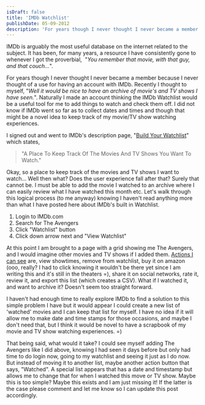 ```yaml
---
isDraft: false
title: 'IMDb Watchlist'
publishDate: 05-09-2012
description: 'For years though I never thought I never became a member because I never thought of a use for having an account with IMDb.'
---
```


<p>IMDb is arguably the most useful database on the internet related to the subject. It has been, for many years, a resource I have consistently gone to whenever I got the proverbial,  "<em>You remember that movie, with that guy, and that couch...</em>".</p>
<p>For years though I never thought I never became a member because I never thought of a use for having an account with IMDb. Recently I thought to myself, "<em>Well it would be nice to have an archive of movie's and TV shows I have seen.</em>". Naturally I made an account thinking the IMDb Watchlist would be a useful tool for me to add things to watch and check them off. I did not know if IMDb went so far as to collect dates and times and though that might be a novel idea to keep track of my movie/TV show watching experiences.</p>
<p>I signed out and went to IMDb's description page, "<a title="Sign out to see the pitch page" href="https://www.imdb.com/list/watchlist">Build Your Watchlist</a>" which states,</p>
<blockquote>
<p>"A Place To Keep Track Of The Movies And TV Shows You Want To Watch."</p>
</blockquote>
<p>Okay, so a place to keep track of the movies and TV shows I want to watch... Well then what? Does the user experience fall after that? Surely that cannot be. I must be able to add the movie I watched to an archive where I can easily review what I have watched this month etc. Let's walk through this logical process (to me anyway) knowing I haven't read anything more than what I have posted here about IMDb's built in Watchlist.</p>
<ol>
<li>Login to IMDb.com</li>
<li>Search for The Avengers</li>
<li>Click "Watchlist" button</li>
<li>Click down arrow next and "View Watchlist"</li>
</ol>
<p>At this point I am brought to a page with a grid showing me The Avengers, and I would imagine other movies and TV shows if I added them. <a title="Screenshot of watchlist I see" href="https://grab.by/dwpo">Actions I can see</a> are, view showtimes, remove from watchlist, buy it on amazon (ooo, really? I had to click knowing it wouldn't be there yet since I am writing this and it's still in the theaters =), share it on social networks, rate it, review it, and export this list (which creates a CSV). What if I watched it, and want to archive it? Doesn't seem too straight forward.</p>
<p>I haven't had enough time to really explore IMDb to find a solution to this simple problem I have but it would appear I could create a new list of 'watched' movies and I can keep that list for myself. I have no idea if it will allow me to make date and time stamps for those occasions, and maybe I don't need that, but I think it would be novel to have a scrapbook of my movie and TV show watching experiences. =)</p>
<p>That being said, what would it take? I could see myself adding The Avengers like I did above, knowing I had seen it days before but only had time to do login now, going to my watchlist and seeing it just as I do now. But instead of moving it to another list, maybe another action button that says, "Watched". A special list appears that has a date and timestamp but allows me to change that for when I watched this move or TV show. Maybe this is too simple? Maybe this exists and I am just missing it! If the latter is the case please comment and let me know so I can update this post accordingly.</p>
